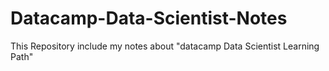 # Datacamp-Data-Scientist-Notes
This Repository include my notes about "datacamp Data Scientist Learning Path"
